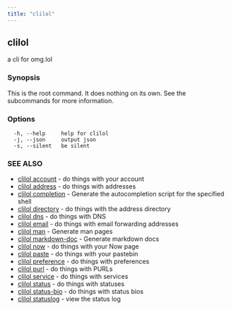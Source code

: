 ```yaml
---
title: "clilol"
---
```

## clilol

a cli for omg.lol

### Synopsis

This is the root command. It does nothing on its own.
See the subcommands for more information.

### Options

```
  -h, --help     help for clilol
  -j, --json     output json
  -s, --silent   be silent
```

### SEE ALSO

* [clilol account](clilol_account.md)	 - do things with your account
* [clilol address](clilol_address.md)	 - do things with addresses
* [clilol completion](clilol_completion.md)	 - Generate the autocompletion script for the specified shell
* [clilol directory](clilol_directory.md)	 - do things with the address directory
* [clilol dns](clilol_dns.md)	 - do things with DNS
* [clilol email](clilol_email.md)	 - do things with email forwarding addresses
* [clilol man](clilol_man.md)	 - Generate man pages
* [clilol markdown-doc](clilol_markdown-doc.md)	 - Generate markdown docs
* [clilol now](clilol_now.md)	 - do things with your Now page
* [clilol paste](clilol_paste.md)	 - do things with your pastebin
* [clilol preference](clilol_preference.md)	 - do things with preferences
* [clilol purl](clilol_purl.md)	 - do things with PURLs
* [clilol service](clilol_service.md)	 - do things with services
* [clilol status](clilol_status.md)	 - do things with statuses
* [clilol status-bio](clilol_status-bio.md)	 - do things with status bios
* [clilol statuslog](clilol_statuslog.md)	 - view the status log

